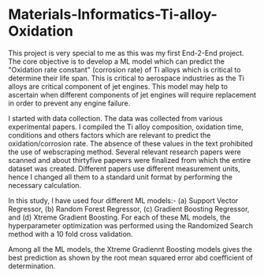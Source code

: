 # Materials-Informatics-Ti-alloy-Oxidation

This project is very special to me as this was my first End-2-End project. The core objective is to develop a ML model which can predict the "Oxidation rate constant" (corrosion rate) of Ti alloys which is critical to determine their life span. This is critical to aerospace industries as the Ti alloys are critical component of jet engines. This model may help to ascertain when different components of jet engines will require replacement in order to prevent any engine failure. 

I started with data collection. The data was collected from various experimental papers. I compiled the Ti alloy composition, oxidation time, conditions and others factors which are relevant to predict the oxidation/corrosion rate. The absence of these values in the text prohibited the use of webscraping method.
Several relevant research papers were scanned and about thirtyfive papewrs were finalized from which the entire dataset was created. Different papers use different measurement units, hence I changed all them to a standard unit format by performing the necessary calculation. 

In this study, I have used four different ML models:- (a) Support Vector Regressor, (b) Random Forest Regressor, (c) Gradient Boosting Regressor, and (d) Xtreme Gradient Boosting. For each of these ML models, the hyperparameter optimization was performed using the Randomized Search method with a 10 fold cross validation. 

Among all the ML models, the Xtreme Gradiennt Boosting models gives the best prediction as shown by the root mean squared error abd coefficient of determination. 
